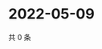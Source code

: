 # 2022-05-09

共 0 条

<!-- BEGIN WEIBO -->
<!-- 最后更新时间 Mon May 09 2022 11:17:03 GMT+0800 (China Standard Time) -->

<!-- END WEIBO -->
